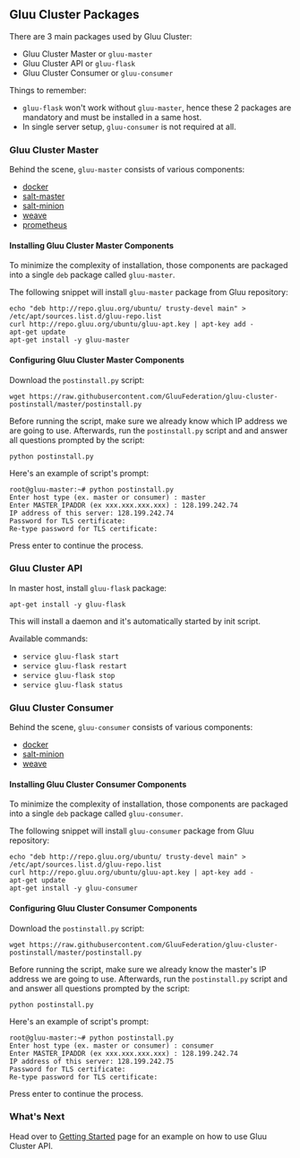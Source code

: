 ## Gluu Cluster Packages

There are 3 main packages used by Gluu Cluster:

* Gluu Cluster Master or `gluu-master`
* Gluu Cluster API or `gluu-flask`
* Gluu Cluster Consumer or `gluu-consumer`

Things to remember:

* `gluu-flask` won't work without `gluu-master`, hence these 2 packages are mandatory and must be installed in a same host.
* In single server setup, `gluu-consumer` is not required at all.

### Gluu Cluster Master

Behind the scene, `gluu-master` consists of various components:

* [docker](https://www.docker.com/)
* [salt-master](https://github.com/saltstack/salt)
* [salt-minion](https://github.com/saltstack/salt)
* [weave](http://weave.works/)
* [prometheus](http://prometheus.io/)

#### Installing Gluu Cluster Master Components

To minimize the complexity of installation, those components are packaged into a single `deb` package called `gluu-master`.

The following snippet will install `gluu-master` package from Gluu repository:

```
echo "deb http://repo.gluu.org/ubuntu/ trusty-devel main" > /etc/apt/sources.list.d/gluu-repo.list
curl http://repo.gluu.org/ubuntu/gluu-apt.key | apt-key add -
apt-get update
apt-get install -y gluu-master
```

#### Configuring Gluu Cluster Master Components

Download the `postinstall.py` script:

```
wget https://raw.githubusercontent.com/GluuFederation/gluu-cluster-postinstall/master/postinstall.py
```

Before running the script, make sure we already know which IP address we are going to use.
Afterwards, run the `postinstall.py` script and and answer all questions prompted by the script:

```
python postinstall.py
```

Here's an example of script's prompt:

```
root@gluu-master:~# python postinstall.py
Enter host type (ex. master or consumer) : master
Enter MASTER_IPADDR (ex xxx.xxx.xxx.xxx) : 128.199.242.74
IP address of this server: 128.199.242.74
Password for TLS certificate:
Re-type password for TLS certificate:
```

Press enter to continue the process.

### Gluu Cluster API

In master host, install `gluu-flask` package:

```
apt-get install -y gluu-flask
```

This will install a daemon and it's automatically started by init script.

Available commands:

* `service gluu-flask start`
* `service gluu-flask restart`
* `service gluu-flask stop`
* `service gluu-flask status`

### Gluu Cluster Consumer

Behind the scene, `gluu-consumer` consists of various components:

* [docker](https://www.docker.com/)
* [salt-minion](https://github.com/saltstack/salt)
* [weave](http://weave.works/)

#### Installing Gluu Cluster Consumer Components

To minimize the complexity of installation, those components are packaged into a single `deb` package called `gluu-consumer`.

The following snippet will install `gluu-consumer` package from Gluu repository:

```
echo "deb http://repo.gluu.org/ubuntu/ trusty-devel main" > /etc/apt/sources.list.d/gluu-repo.list
curl http://repo.gluu.org/ubuntu/gluu-apt.key | apt-key add -
apt-get update
apt-get install -y gluu-consumer
```

#### Configuring Gluu Cluster Consumer Components

Download the `postinstall.py` script:

```
wget https://raw.githubusercontent.com/GluuFederation/gluu-cluster-postinstall/master/postinstall.py
```

Before running the script, make sure we already know the master's IP address we are going to use.
Afterwards, run the `postinstall.py` script and and answer all questions prompted by the script:

```
python postinstall.py
```

Here's an example of script's prompt:

```
root@gluu-master:~# python postinstall.py
Enter host type (ex. master or consumer) : consumer
Enter MASTER_IPADDR (ex xxx.xxx.xxx.xxx) : 128.199.242.74
IP address of this server: 128.199.242.75
Password for TLS certificate:
Re-type password for TLS certificate:
```

Press enter to continue the process.

### What's Next

Head over to [Getting Started](../getting-started/index.md) page for an example on how to use Gluu Cluster API.

